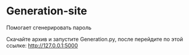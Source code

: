 # Generation-site
Помогает сгенерировать пароль

Скачайте архив и запустите Generation.py, после перейдите по этой ссылке: http://127.0.0.1:5000
